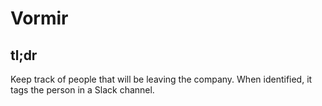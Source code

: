 # Vormir

## tl;dr

Keep track of people that will be leaving the company. When identified, it tags the person in a Slack channel.
